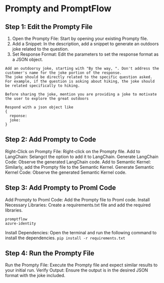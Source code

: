 # Prompty and PromptFlow

## Step 1: Edit the Prompty File
1. Open the Prompty File: Start by opening your existing Prompty file.
1. Add a Snippet: In the description, add a snippet to generate an outdoors joke related to the question.
1. Set Response Format: Edit the parameters to set the response format as a JSON object.

```
Add an outdoorsy joke, starting with "By the way, ". Don't address the customer's name for the joke portion of the response.
The joke should be directly related to the specific question asked.
For example, if the question is asking about hiking, the joke should be related specifically to hiking.

Before sharing the joke, mention you are providing a joke to motivate the user to explore the great outdoors

Respond with a json object like
{
  reponse:
  joke:
}
```
## Step 2: Add Prompty to Code
Right-Click on Prompty File: Right-click on the Prompty file.
Add to LangChain: Selangct the option to add it to LangChain.
Generate LangChain Code: Observe the generated LangChain code.
Add to Semantic Kernel: Similarly, add the Prompty file to the Semantic Kernel.
Generate Semantic Kernel Code: Observe the generated Semantic Kernel code.

## Step 3: Add Prompty to Proml Code
Add Prompty to Proml Code: Add the Prompty file to Proml code.
Install Necessary Libraries: Create a requirements.txt file and add the required libraries.
```
promptflow
azure-identity
```

Install Dependencies: Open the terminal and run the following command to install the dependencies.
``pip install -r requirements.txt``

## Step 4: Run the Prompty File
Run the Prompty File: Execute the Prompty file and expect similar results to your initial run.
Verify Output: Ensure the output is in the desired JSON format with the joke included.